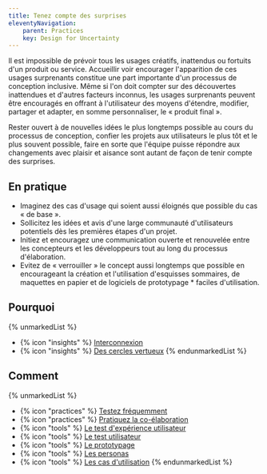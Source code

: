 ```yaml
---
title: Tenez compte des surprises
eleventyNavigation:
    parent: Practices
    key: Design for Uncertainty
---
```


Il est impossible de prévoir tous les usages créatifs, inattendus ou fortuits d'un produit ou service. Accueillir voir
encourager l'apparition de ces usages surprenants constitue une part importante d'un processus de conception inclusive.
Même si l'on doit compter sur des découvertes inattendues et d'autres facteurs inconnus, les usages surprenants peuvent
être encouragés en offrant à l'utilisateur des moyens d'étendre, modifier, partager et adapter, en somme personnaliser,
le « produit final ».


Rester ouvert à de nouvelles idées le plus longtemps possible au cours du processus de conception, confier les projets
aux utilisateurs le plus tôt et le plus souvent possible, faire en sorte que l'équipe puisse répondre aux changements
avec plaisir et aisance sont autant de façon de tenir compte des surprises.

## En pratique

* Imaginez des cas d'usage qui soient aussi éloignés que possible du cas « de base ».
* Sollicitez les idées et avis d'une large communauté d'utilisateurs potentiels dès les premières étapes d'un projet.
* Initiez et encouragez une communication ouverte et renouvelée entre les concepteurs et les développeurs tout au long
  du processus d'élaboration.
* Evitez de « verrouiller » le concept aussi longtemps que possible en encourageant la création et l'utilisation
  d'esquisses sommaires, de maquettes en papier et de logiciels de prototypage * faciles d'utilisation.

## Pourquoi

{% unmarkedList %}
* {% icon "insights" %} [Interconnexion](../../idees/interconnexion/)
* {% icon "insights" %} [Des cercles vertueux](../../idees/des-cercles-vertueux/)
{% endunmarkedList %}

## Comment

{% unmarkedList %}
* {% icon "practices" %} [Testez fréquemment](../../pratiques/testez-frequemment/)
* {% icon "practices" %} [Pratiquez la co-élaboration](../../pratiques/pratiquez-la-co-elaboration/)
* {% icon "tools" %} [Le test d'expérience utilisateur](../../outils/le-test-dexperience-utilisateur/)
* {% icon "tools" %} [Le test utilisateur](../../outils/le-test-utilisateur/)
* {% icon "tools" %} [Le prototypage](../../outils/le-prototypage/)
* {% icon "tools" %} [Les personas](../../outils/les-personas/)
* {% icon "tools" %} [Les cas d'utilisation](../../outils/les-cas-dutilisation/)
{% endunmarkedList %}
